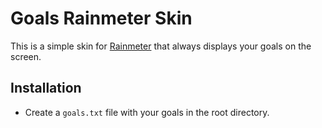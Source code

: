 # Goals Rainmeter Skin

This is a simple skin for [Rainmeter](https://www.rainmeter.net/) that always displays your goals on the screen.

## Installation

- Create a `goals.txt` file with your goals in the root directory.
